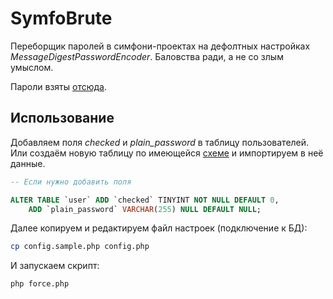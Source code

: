# SymfoBrute

Переборщик паролей в симфони-проектах на дефолтных настройках *MessageDigestPasswordEncoder*.
Баловства ради, а не со злым умыслом.

Пароли взяты [отсюда](https://stricture-group.com/files/adobe-top100.txt).

## Использование

Добавляем поля *checked* и *plain_password* в таблицу пользователей. Или создаём новую таблицу по
имеющейся [схеме](./schema.sql) и импортируем в неё данные.

```sql
-- Если нужно добавить поля

ALTER TABLE `user` ADD `checked` TINYINT NOT NULL DEFAULT 0,
    ADD `plain_password` VARCHAR(255) NULL DEFAULT NULL;
```

Далее копируем и редактируем файл настроек (подключение к БД):

```sh
cp config.sample.php config.php
```

И запускаем скрипт:

```sh
php force.php
```
